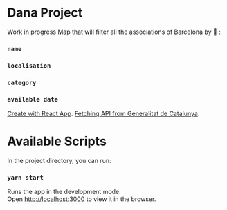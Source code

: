 # Dana Project

Work in progress Map that will filter all the associations of Barcelona by 🔎 :
### `name`
### `localisation`
### `category`
### `available date`

[Create with React App](https://github.com/facebook/create-react-app).
[Fetching API from Generalitat de Catalunya](https://opendata-ajuntament.barcelona.cat/data/ca/dataset/equipament-associacions/resource/94ed8f0c-f682-46b8-b2a4-f78697b9aa96).

# Available Scripts

In the project directory, you can run:

### `yarn start`

Runs the app in the development mode.\
Open [http://localhost:3000](http://localhost:3000) to view it in the browser.


